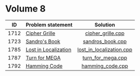 # Volume 8

|  ID  |                             Problem statement                             |                        Solution                        |
|:----:|:--------------------------------------------------------------------------|:------------------------------------------------------:|
| 1712 | [Cipher Grille](http://acm.timus.ru/problem.aspx?space=1&num=1712)        | [cipher_grille.cpp](./cipher_grille.cpp)               |
| 1723 | [Sandro's Book](http://acm.timus.ru/problem.aspx?space=1&num=1723)        | [sandros_book.cpp](./sandros_book.cpp)                 |
| 1785 | [Lost in Localization](http://acm.timus.ru/problem.aspx?space=1&num=1785) | [lost_in_localization.cpp](./lost_in_localization.cpp) |
| 1787 | [Turn for MEGA](http://acm.timus.ru/problem.aspx?space=1&num=1787)        | [turn_for_mega.cpp](./turn_for_mega.cpp)               |
| 1792 | [Hamming Code](http://acm.timus.ru/problem.aspx?space=1&num=1792)         | [hamming_code.cpp](./hamming_code.cpp)                 |
